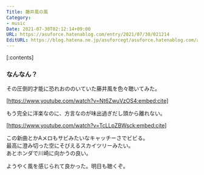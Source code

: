 ```yaml
---
Title: 藤井風の風
Category:
- music
Date: 2021-07-30T02:12:14+09:00
URL: https://asuforce.hatenablog.com/entry/2021/07/30/021214
EditURL: https://blog.hatena.ne.jp/asuforcegt/asuforce.hatenablog.com/atom/entry/26006613791905345
---
```


[:contents]

### なんなん？

その圧倒的才能に恐れおののいていた藤井風を色々聴いてみた。

[https://www.youtube.com/watch?v=Nt6ZwuVzOS4:embed:cite]

もう完全に洋楽なのに、方言なのが味出過ぎだし頭から離れない。

[https://www.youtube.com/watch?v=TcLLpZBWsck:embed:cite]

この新曲とかAメロもサビみたいなキャッチーさでビビる。  
最高に澄み切った空にそびえるスカイツリーみたい。  
あとホンダで川崎に向かうの良い。

ようやく風を感じられて良かった。明日も聴くぞ。




